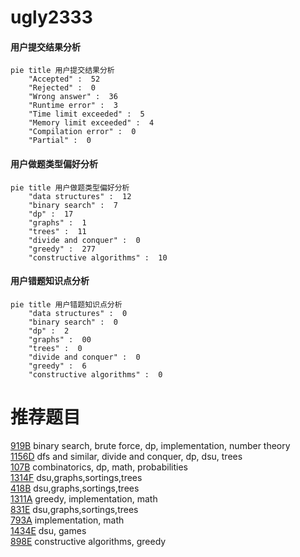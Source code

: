 # ugly2333

<!-- tabs:start -->



#### **用户提交结果分析**

```mermaid
pie title 用户提交结果分析
    "Accepted" :  52
    "Rejected" :  0
    "Wrong answer" :  36
    "Runtime error" :  3
    "Time limit exceeded" :  5
    "Memory limit exceeded" :  4
    "Compilation error" :  0
    "Partial" :  0
```

#### **用户做题类型偏好分析**

```mermaid
pie title 用户做题类型偏好分析
    "data structures" :  12
    "binary search" :  7
    "dp" :  17
    "graphs" :  1
    "trees" :  11
    "divide and conquer" :  0
    "greedy" :  277
    "constructive algorithms" :  10
```
#### **用户错题知识点分析**

```mermaid
pie title 用户错题知识点分析
    "data structures" :  0
    "binary search" :  0
    "dp" :  2
    "graphs" :  00
    "trees" :  0
    "divide and conquer" :  0
    "greedy" :  6
    "constructive algorithms" :  0
```



<!-- tabs:end -->
# 推荐题目
[919B](https://codeforces.com/contest/919/problem/B)		binary search,
                        brute force,
                        dp,
                        implementation,
                        number theory		  
[1156D](https://codeforces.com/contest/1156/problem/D)		dfs and similar,
                        divide and conquer,
                        dp,
                        dsu,
                        trees		  
[107B](https://codeforces.com/contest/107/problem/B)		combinatorics,
                        dp,
                        math,
                        probabilities		  
[1314F](https://codeforces.com/contest/1314/problem/F)		dsu,graphs,sortings,trees		  
[418B](https://codeforces.com/contest/418/problem/B)		dsu,graphs,sortings,trees		  
[1311A](https://codeforces.com/contest/1311/problem/A)		greedy,
                        implementation,
                        math		  
[831E](https://codeforces.com/contest/831/problem/E)		dsu,graphs,sortings,trees		  
[793A](https://codeforces.com/contest/793/problem/A)		implementation,
                        math		  
[1434E](https://codeforces.com/contest/1434/problem/E)		dsu,
                        games		  
[898E](https://codeforces.com/contest/898/problem/E)		constructive algorithms,
                        greedy		  
